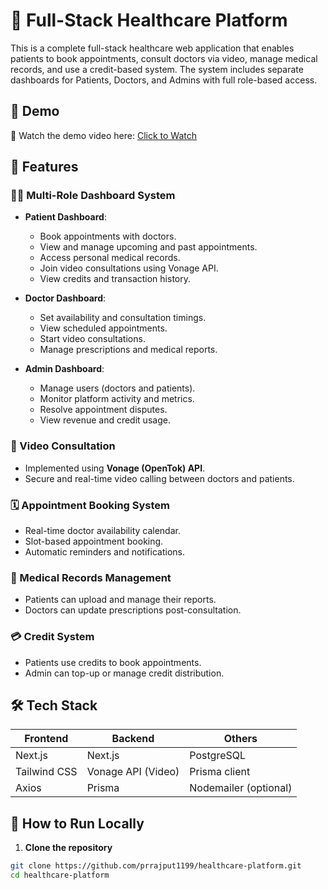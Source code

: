 # 🏥 Full-Stack Healthcare Platform

This is a complete full-stack healthcare web application that enables patients to book appointments, consult doctors via video, manage medical records, and use a credit-based system. The system includes separate dashboards for Patients, Doctors, and Admins with full role-based access.

## 🚀 Demo

🎥 Watch the demo video here: [Click to Watch](https://www.youtube.com/watch?v=YOUR_VIDEO_LINK)

## 🌟 Features

### 👨‍⚕️ Multi-Role Dashboard System
- **Patient Dashboard**:
  - Book appointments with doctors.
  - View and manage upcoming and past appointments.
  - Access personal medical records.
  - Join video consultations using Vonage API.
  - View credits and transaction history.

- **Doctor Dashboard**:
  - Set availability and consultation timings.
  - View scheduled appointments.
  - Start video consultations.
  - Manage prescriptions and medical reports.

- **Admin Dashboard**:
  - Manage users (doctors and patients).
  - Monitor platform activity and metrics.
  - Resolve appointment disputes.
  - View revenue and credit usage.

### 🔗 Video Consultation
- Implemented using **Vonage (OpenTok) API**.
- Secure and real-time video calling between doctors and patients.

### 🗓️ Appointment Booking System
- Real-time doctor availability calendar.
- Slot-based appointment booking.
- Automatic reminders and notifications.

### 📁 Medical Records Management
- Patients can upload and manage their reports.
- Doctors can update prescriptions post-consultation.

### 💳 Credit System
- Patients use credits to book appointments.
- Admin can top-up or manage credit distribution.

## 🛠️ Tech Stack

| Frontend      | Backend        | Others             
|---------------|----------------|--------------|
| Next.js       | Next.js      |  PostgreSQL |
| Tailwind CSS  | Vonage API (Video)     | Prisma client   |
| Axios         | Prisma        | Nodemailer (optional) |

## 🧪 How to Run Locally

1. **Clone the repository**
```bash
git clone https://github.com/prrajput1199/healthcare-platform.git
cd healthcare-platform

